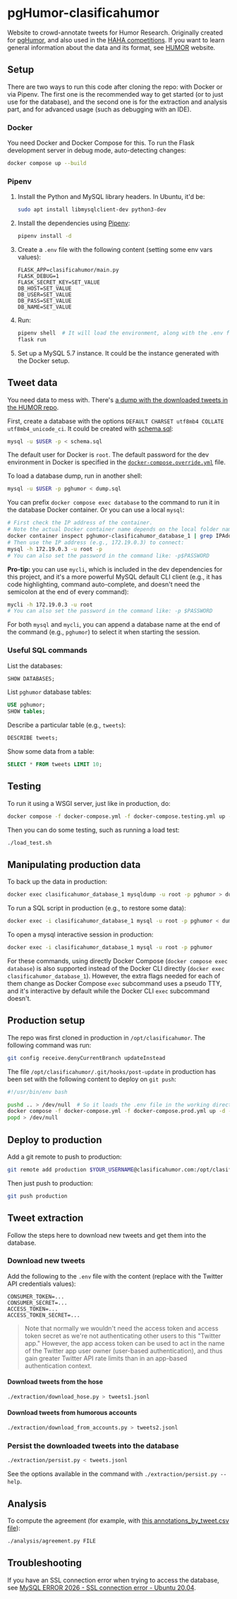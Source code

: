 # pgHumor-clasificahumor

Website to crowd-annotate tweets for Humor Research. Originally created for
[pgHumor](https://github.com/pln-fing-udelar/pghumor), and also used in the
[HAHA competitions](http://www.fing.edu.uy/inco/grupos/pln/haha). If you want to learn general information about the 
data and its format, see [HUMOR](https://github.com/pln-fing-udelar/humor) website.

## Setup

There are two ways to run this code after cloning the repo: with Docker or via Pipenv. The first one is the recommended
way to get started (or to just use for the database), and the second one is for the extraction and analysis part, and
for advanced usage (such as debugging with an IDE).

### Docker

You need Docker and Docker Compose for this. To run the Flask development server in debug mode, auto-detecting changes:

```bash
docker compose up --build
```

### Pipenv

1. Install the Python and MySQL library headers. In Ubuntu, it'd be:

    ```bash
    sudo apt install libmysqlclient-dev python3-dev
    ```

2. Install the dependencies using [Pipenv](https://docs.pipenv.org/):

    ```bash
    pipenv install -d
    ```

3. Create a `.env` file with the following content (setting some env vars values):

    ```shell
    FLASK_APP=clasificahumor/main.py
    FLASK_DEBUG=1
    FLASK_SECRET_KEY=SET_VALUE
    DB_HOST=SET_VALUE
    DB_USER=SET_VALUE
    DB_PASS=SET_VALUE
    DB_NAME=SET_VALUE
    ```

4. Run:

    ```bash
    pipenv shell  # It will load the environment, along with the .env file.
    flask run
    ```

5. Set up a MySQL 5.7 instance. It could be the instance generated with the Docker setup.

## Tweet data

You need data to mess with.
There's [a dump with the downloaded tweets in the HUMOR repo](https://github.com/pln-fing-udelar/humor/blob/master/extraction/dump-tweets-without-votes.sql).

First, create a database with the options `DEFAULT CHARSET utf8mb4 COLLATE utf8mb4_unicode_ci`. It could be created
with [schema.sql](schema.sql):

```bash
mysql -u $USER -p < schema.sql
```

The default user for Docker is `root`. The default password for the dev environment in Docker is specified in
the [`docker-compose.override.yml`](docker-compose.override.yml) file.

To load a database dump, run in another shell:

```bash
mysql -u $USER -p pghumor < dump.sql
```

You can prefix `docker compose exec database` to the command to run it in the database Docker container. Or you can use
a local `mysql`:

```bash
# First check the IP address of the container.
# Note the actual Docker container name depends on the local folder name.
docker container inspect pghumor-clasificahumor_database_1 | grep IPAddress
# Then use the IP address (e.g., 172.19.0.3) to connect:
mysql -h 172.19.0.3 -u root -p
# You can also set the password in the command like: -p$PASSWORD
```

**Pro-tip:** you can use `mycli`, which is included in the dev dependencies for this project, and it's a more powerful
MySQL default CLI client (e.g., it has code highlighting, command auto-complete, and doesn't need the semicolon at 
the end of every command):

```bash
mycli -h 172.19.0.3 -u root
# You can also set the password in the command like: -p $PASSWORD
```

For both `mysql` and `mycli`, you can append a database name at the end of the command (e.g., `pghumor`) to select it
when starting the session.

### Useful SQL commands

List the databases:

```sql
SHOW DATABASES;
```

List `pghumor` database tables:

```sql
USE pghumor;
SHOW tables;
```

Describe a particular table (e.g., `tweets`):

```sql
DESCRIBE tweets;
```

Show some data from a table:

```sql
SELECT * FROM tweets LIMIT 10;
```

## Testing

To run it using a WSGI server, just like in production, do:

```bash
docker compose -f docker-compose.yml -f docker-compose.testing.yml up -d --build
```

Then you can do some testing, such as running a load test:

```bash
./load_test.sh
```

## Manipulating production data

To back up the data in production:

```bash
docker exec clasificahumor_database_1 mysqldump -u root -p pghumor > dump.sql
```

To run a SQL script in production (e.g., to restore some data):

```bash
docker exec -i clasificahumor_database_1 mysql -u root -p pghumor < dump.sql
```

To open a mysql interactive session in production:

```bash
docker exec -i clasificahumor_database_1 mysql -u root -p pghumor
```

For these commands, using directly Docker Compose (`docker compose exec database`) is also supported instead of the
Docker CLI directly (`docker exec clasificahumor_database_1`). However, the extra flags needed for each of them change
as Docker Compose `exec` subcommand uses a pseudo TTY, and it's interactive by default while the Docker CLI `exec`
subcommand doesn't.

## Production setup

The repo was first cloned in production in `/opt/clasificahumor`. The following command was run:

```bash
git config receive.denyCurrentBranch updateInstead
```

The file `/opt/clasificahumor/.git/hooks/post-update` in production has been set with the following content to 
deploy on `git push`:

```bash
#!/usr/bin/env bash

pushd .. > /dev/null  # So it loads the .env file in the working directory.
docker compose -f docker-compose.yml -f docker-compose.prod.yml up -d --build
popd > /dev/null
```

## Deploy to production

Add a git remote to push to production:

```bash
git remote add production $YOUR_USERNAME@clasificahumor.com:/opt/clasificahumor
```

Then just push to production:

```bash
git push production
```

## Tweet extraction

Follow the steps here to download new tweets and get them into the database.

### Download new tweets

Add the following to the `.env` file with the content (replace with the Twitter API credentials values):

```shell
CONSUMER_TOKEN=...
CONSUMER_SECRET=...
ACCESS_TOKEN=...
ACCESS_TOKEN_SECRET=...
```

> Note that normally we wouldn't need the access token and access token secret as we're not authenticating other users 
> to this "Twitter app." However, the app access token can be used to act in the name of the Twitter app user owner 
> (user-based authentication), and thus gain greater Twitter API rate limits than in an app-based authentication context. 

#### Download tweets from the hose

```bash
./extraction/download_hose.py > tweets1.jsonl
```

#### Download tweets from humorous accounts

```bash
./extraction/download_from_accounts.py > tweets2.jsonl
```

### Persist the downloaded tweets into the database

```bash
./extraction/persist.py < tweets.jsonl
```

See the options available in the command with `./extraction/persist.py --help`.

## Analysis

To compute the agreement (for example, with
[this annotations_by_tweet.csv file](https://github.com/pln-fing-udelar/humor/blob/main/annotations_by_tweet.csv)):

```bash
./analysis/agreement.py FILE
```

## Troubleshooting

If you have an SSL connection error when trying to access the database, see
[MySQL ERROR 2026 - SSL connection error - Ubuntu 20.04](https://stackoverflow.com/a/61934186/1165181).
